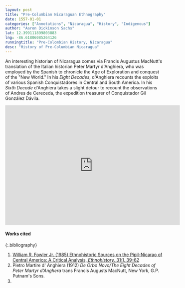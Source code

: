 ```yaml
---
layout: post
title: "Pre-Columbian Nicaraguan Ethnography"
date: 1557-01-01
categories: ["Annotations", "Nicaragua", "History", "Indigenous"]
author: "Aaron Dickinson Sachs"
lat: 12.399111899803883
lng: -86.61806085264126
runningtitle: "Pre-Colombian History, Nicaragua"
desc: "History of Pre-Columbian Nicaragua"
---
```



An interesting historian of Nicaragua comes via Francis Augustus MacNutt's translation of the Italian historian Peter Martyr d'Anghiera, who was employed by the Spanish to chronicle the Age of Exploration and conquest of the "New World." In his *Eight Decades*, d'Anghiera recounts the exploits of various Spanish Conquistadores in Central and South America. In his *Sixth Decade* d'Anghiera takes a slight detour to recount the observations of Andres de Cereceda, the expedition treasurer of Conquistador Gil González Dávila.
<iframe src="https://archive.org/details/deorbenovoeightd02angh/page/220/mode/2up" width="560" height="384" frameborder="0" webkitallowfullscreen="true" mozallowfullscreen="true" allowfullscreen></iframe>

#### Works cited

{:.bibliography}
1. [William R. Fowler Jr. (1985) Ethnohistoric Sources on the Pipil-Nicarao of Central America: A Critical Analysis, *Ethnohistory*, 31:1, 39-62]( https://www.jstor.org/stable/482092 )
2. Pietro Martire d' Anghiera (1912) *De Orbo Novo/The Eight Decades of Peter Martyr d'Anghera* trans Francis Augusts MacNutt, New York, G.P. Putnam's Sons.
3.
